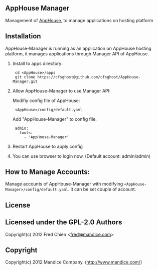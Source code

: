 AppHouse Manager
---
Management of [AppHouse](http://github.com/cfsghost/AppHouse/), to manage applications on hosting platform

Installation
-
AppHouse-Manager is running as an application on AppHouse hosting platform, it manages applications through Manager API of AppHouse.

1. Install to apps directory:

        cd <AppHouse>/apps
        git clone https://cfsghost@github.com/cfsghost/AppHouse-Manager.git

2. Allow AppHouse-Manager to use Manager API:

    Modifiy config file of AppHouse:

        <AppHouse>/config/default.yaml

    Add "AppHouse-Manager" to config file:

        admin:
          tools:
            - 'AppHouse-Manager'

3. Restart AppHouse to apply config
4. You can use browser to login now. (Default account: admin/admin)


How to Manage Accounts:
-
Manage accounts of AppHouse-Manager with modifying `<AppHouse-Manager>/config/default.yaml`. it can be set couple of account.

License
-
Licensed under the GPL-2.0
Authors
-
Copyright(c) 2012 Fred Chien <<fred@mandice.com>>

Copyright
-
Copyright(c) 2012 Mandice Company. (http://www.mandice.com/)
